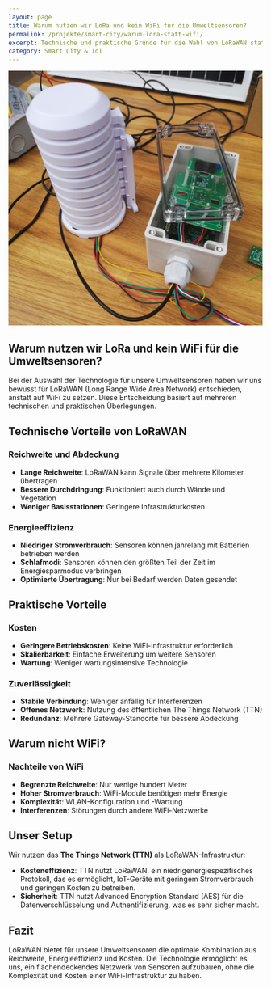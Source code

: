 ```yaml
---
layout: page
title: Warum nutzen wir LoRa und kein WiFi für die Umweltsensoren?
permalink: /projekte/smart-city/warum-lora-statt-wifi/
excerpt: Technische und praktische Gründe für die Wahl von LoRaWAN statt WiFi bei IoT-Umweltsensoren
category: Smart City & IoT
---
```


<picture>
            <source type="image/webp" srcset="/assets/images/projekte/smart-city/lorawan-station.webp">
            <img src="/assets/images/projekte/smart-city/lorawan-station.jpg" alt="LoRaWAN Station - Umweltsensoren" class="title-image">
          </picture>

## Warum nutzen wir LoRa und kein WiFi für die Umweltsensoren?

Bei der Auswahl der Technologie für unsere Umweltsensoren haben wir uns bewusst für LoRaWAN (Long Range Wide Area Network) entschieden, anstatt auf WiFi zu setzen. Diese Entscheidung basiert auf mehreren technischen und praktischen Überlegungen.

## Technische Vorteile von LoRaWAN

### Reichweite und Abdeckung
- **Lange Reichweite**: LoRaWAN kann Signale über mehrere Kilometer übertragen
- **Bessere Durchdringung**: Funktioniert auch durch Wände und Vegetation
- **Weniger Basisstationen**: Geringere Infrastrukturkosten

### Energieeffizienz
- **Niedriger Stromverbrauch**: Sensoren können jahrelang mit Batterien betrieben werden
- **Schlafmodi**: Sensoren können den größten Teil der Zeit im Energiesparmodus verbringen
- **Optimierte Übertragung**: Nur bei Bedarf werden Daten gesendet

## Praktische Vorteile

### Kosten
- **Geringere Betriebskosten**: Keine WiFi-Infrastruktur erforderlich
- **Skalierbarkeit**: Einfache Erweiterung um weitere Sensoren
- **Wartung**: Weniger wartungsintensive Technologie

### Zuverlässigkeit
- **Stabile Verbindung**: Weniger anfällig für Interferenzen
- **Offenes Netzwerk**: Nutzung des öffentlichen The Things Network (TTN)
- **Redundanz**: Mehrere Gateway-Standorte für bessere Abdeckung

## Warum nicht WiFi?

### Nachteile von WiFi
- **Begrenzte Reichweite**: Nur wenige hundert Meter
- **Hoher Stromverbrauch**: WiFi-Module benötigen mehr Energie
- **Komplexität**: WLAN-Konfiguration und -Wartung
- **Interferenzen**: Störungen durch andere WiFi-Netzwerke

## Unser Setup

Wir nutzen das **The Things Network (TTN)** als LoRaWAN-Infrastruktur:

- **Kosteneffizienz**: TTN nutzt LoRaWAN, ein niedrigenergiespezifisches Protokoll, das es ermöglicht, IoT-Geräte mit geringem Stromverbrauch und geringen Kosten zu betreiben.
- **Sicherheit**: TTN nutzt Advanced Encryption Standard (AES) für die Datenverschlüsselung und Authentifizierung, was es sehr sicher macht.

## Fazit

LoRaWAN bietet für unsere Umweltsensoren die optimale Kombination aus Reichweite, Energieeffizienz und Kosten. Die Technologie ermöglicht es uns, ein flächendeckendes Netzwerk von Sensoren aufzubauen, ohne die Komplexität und Kosten einer WiFi-Infrastruktur zu haben.
